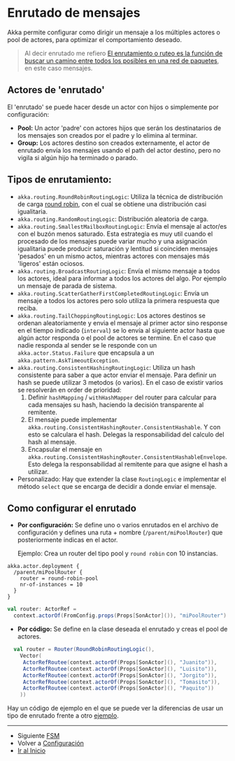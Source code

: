 # Enrutado de mensajes

Akka permite configurar como dirigir un mensaje a los múltiples actores o pool de actores, para optimizar el comportamiento deseado.

> Al decir enrutado me refiero [El enrutamiento o ruteo es la función de buscar un camino entre todos los posibles en una red de paquetes](https://es.wikipedia.org/wiki/Encaminamiento), en este caso mensajes.

## Actores de 'enrutado'

El 'enrutado' se puede hacer desde un actor con hijos o simplemente por configuración:

- **Pool:** Un actor 'padre' con actores hijos que serán los destinatarios de los mensajes son creados por el padre y lo elimina al terminar.
- **Group:** Los actores destino son creados externamente, el actor de enrutado envía los mensajes usando el path del actor destino, pero no vigila si algún hijo ha terminado o parado.

## Tipos de enrutamiento:

- `akka.routing.RoundRobinRoutingLogic`: Utiliza la técnica de distribución de carga [round robin](https://en.wikipedia.org/wiki/Round-robin_DNS), con el cual se obtiene una distribución casi igualitaria.
- `akka.routing.RandomRoutingLogic`: Distribución aleatoria de carga.
- `akka.routing.SmallestMailboxRoutingLogic`: Envía el mensaje al actor/es con el buzón menos saturado. Esta estrategia es muy util cuando el procesado de los mensajes puede variar mucho y una asignación igualitaria puede producir saturación y lentitud si coinciden mensajes 'pesados' en un mismo actos, mientras actores con mensajes más 'ligeros' están ociosos.
- `akka.routing.BroadcastRoutingLogic`: Envía el mismo mensaje a todos los actores, ideal para informar a todos los actores del algo. Por ejemplo un mensaje de parada de sistema.
- `akka.routing.ScatterGatherFirstCompletedRoutingLogic`: Envía un mensaje a todos los actores pero solo utiliza la primera respuesta que reciba.
- `akka.routing.TailChoppingRoutingLogic`: Los actores destinos se ordenan aleatoriamente y envia el mensaje al primer actor sino response en el tiempo indicado (`interval`) se lo envía al siguiente actor hasta que algún actor responda o el pool de actores se termine. En el caso que nadie responda al sender se le responde con un `akka.actor.Status.Failure` que encapsula a un `akka.pattern.AskTimeoutException`.
- `akka.routing.ConsistentHashingRoutingLogic`: Utiliza un hash consistente para saber a que actor enviar el mensaje. Para definir un hash se puede utilizar 3 metodos (o varios). En el caso de existir varios se resolverán en order de prioridad:
  1. Definir `hashMapping` / `withHashMapper`  del router para calcular para cada mensajes su hash, haciendo la decisión transparente al remitente.  
  2. El mensaje puede implementar `akka.routing.ConsistentHashingRouter.ConsistentHashable`. Y con esto se calculara el hash. Delegas la responsabilidad del calculo del hash al mensaje.
  3. Encapsular el mensaje en `akka.routing.ConsistentHashingRouter.ConsistentHashableEnvelope`. Esto delega la responsabilidad al remitente para que asigne el hash a utilizar.
- Personalizado: Hay que extender la clase `RoutingLogic` e implementar el método `select` que se encarga de decidir a donde enviar el mensaje. 

## Como configurar el enrutado

- **Por configuración:** Se define uno o varios enrutados en el archivo de configuración y defines una ruta + nombre (`/parent/miPoolRouter`) que posteriormente indicas en el actor.

    Ejemplo: Crea un router del tipo pool y `round robin` con 10 instancias.

```
akka.actor.deployment {
  /parent/miPoolRouter {
    router = round-robin-pool
    nr-of-instances = 10
  }
}
```

```scala
val router: ActorRef =
  context.actorOf(FromConfig.props(Props[SonActor]()), "miPoolRouter")
```

- **Por código:** Se define en la clase deseada el enrutado y creas el pool de actores.

```scala
  val router = Router(RoundRobinRoutingLogic(),
    Vector(
     ActorRefRoutee(context.actorOf(Props[SonActor](), "Juanito")),
     ActorRefRoutee(context.actorOf(Props[SonActor](), "Luisito")),
     ActorRefRoutee(context.actorOf(Props[SonActor](), "Jorgito")),
     ActorRefRoutee(context.actorOf(Props[SonActor](), "Tomasito")),
     ActorRefRoutee(context.actorOf(Props[SonActor](), "Paquito"))
    ))
```

Hay un código de ejemplo en el que se puede ver la diferencias de usar un tipo de enrutado frente a otro [ejemplo](../src/main/scala/com/rresino/akka4dummies/c09/Routing.scala).

---

- Siguiente [FSM](./10_fsm.md)
- Volver a [Configuración](./08_configuracion.md)
- [Ir al Inicio](../README.md)
